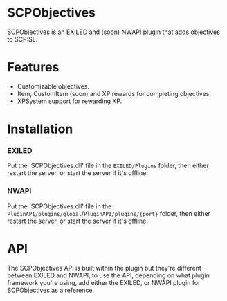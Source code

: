# SCPObjectives
SCPObjectives is an EXILED and (soon) NWAPI plugin that adds objectives to SCP:SL.

# Features
- Customizable objectives.
- Item, CustomItem (soon) and XP rewards for completing objectives.
- [XPSystem](https://github.com/RowpannSCP/XP) support for rewarding XP.

# Installation

### EXILED
Put the 'SCPObjectives.dll' file in the ```EXILED/Plugins``` folder, then either restart the server, or start the server if it's offline.
### NWAPI
Put the 'SCPObjectives.dll' file in the ```PluginAPI/plugins/global```/```PluginAPI/plugins/{port}``` folder, then either restart the server, or start the server if it's offline.

# API
The SCPObjectives API is built within the plugin but they're different between EXILED and NWAPI, to use the API, depending on what plugin framework you're using, add either the EXILED, or NWAPI plugin for SCPObjectives as a reference.
